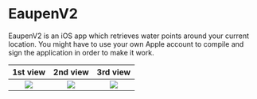 # EaupenV2
EaupenV2 is an iOS app which retrieves water points around your current location.
You might have to use your own Apple account to compile and sign the application in order to make it work.

1st view|2nd view|3rd view| 
:-------------------------:|:-------------------------:|:---------------------:
![](https://raw.githubusercontent.com/Reqven/LPEaupen-iOS/master/screenshots/map.jpg)|![](https://raw.githubusercontent.com/Reqven/LPEaupen-iOS/master/screenshots/clicked.jpg)|![](https://raw.githubusercontent.com/Reqven/LPEaupen-iOS/master/screenshots/about.jpg)


